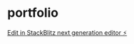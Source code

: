 # portfolio

[Edit in StackBlitz next generation editor ⚡️](https://stackblitz.com/~/github.com/DSEENAIAH/portfolio)